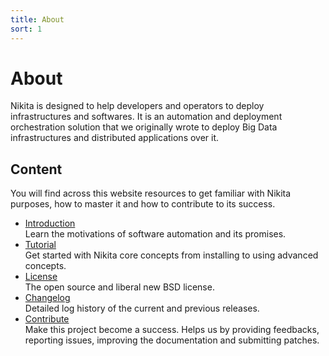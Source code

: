 ```yaml
---
title: About
sort: 1
---
```


# About

Nikita is designed to help developers and operators to deploy infrastructures and softwares. It is an automation and deployment orchestration solution that we originally wrote to deploy Big Data infrastructures and distributed applications over it.

## Content

You will find across this website resources to get familiar with Nikita purposes, how to master it and how to contribute to its success.

* [Introduction](/about/introduction)   
  Learn the motivations of software automation and its promises.
* [Tutorial](/about/tutorial)   
  Get started with Nikita core concepts from installing to using advanced concepts.
* [License](/about/license)   
  The open source and liberal new BSD license.
* [Changelog](/about/changelog)   
  Detailed log history of the current and previous releases.
* [Contribute](/about/contribute)   
  Make this project become a success. Helps us by providing feedbacks, reporting issues, improving the documentation and submitting patches.
